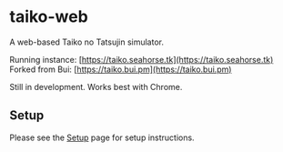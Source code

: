 # taiko-web
A web-based Taiko no Tatsujin simulator.

Running instance: [https://taiko.seahorse.tk](https://taiko.seahorse.tk)
Forked from Bui: [https://taiko.bui.pm](https://taiko.bui.pm)

Still in development. Works best with Chrome.

## Setup
Please see the [Setup](https://github.com/bui/taiko-web/wiki/Setup) page for setup instructions.
